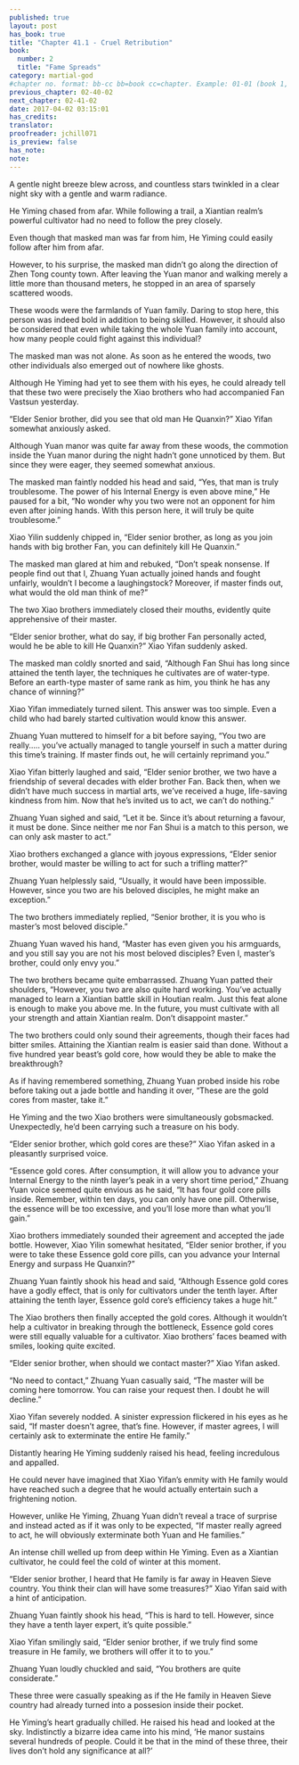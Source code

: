 ```yaml
---
published: true
layout: post
has_book: true
title: "Chapter 41.1 - Cruel Retribution"
book:
  number: 2
  title: "Fame Spreads"
category: martial-god
#chapter no. format: bb-cc bb=book cc=chapter. Example: 01-01 (book 1, chapter 1)
previous_chapter: 02-40-02
next_chapter: 02-41-02
date: 2017-04-02 03:15:01 
has_credits:
translator:
proofreader: jchill071
is_preview: false
has_note: 
note: 
---
```

A gentle night breeze blew across, and countless stars twinkled in a clear night sky with a gentle and warm radiance.

He Yiming chased from afar. While following a trail, a Xiantian realm’s powerful cultivator had no need to follow the prey closely.

Even though that masked man was far from him, He Yiming could easily follow after him from afar.

However, to his surprise, the masked man didn’t go along the direction of Zhen Tong county town. After leaving the Yuan manor and walking merely a little more than thousand meters, he stopped in an area of sparsely scattered woods.
<!--more-->

These woods were the farmlands of Yuan family. Daring to stop here, this person was indeed bold in addition to being skilled. However, it should also be considered that even while taking the whole Yuan family into account, how many people could fight against this individual? 

The masked man was not alone. As soon as he entered the woods, two other individuals also emerged out of nowhere like ghosts.

Although He Yiming had yet to see them with his eyes, he could already tell that these two were precisely the Xiao brothers who had accompanied Fan Vastsun yesterday.

“Elder Senior brother, did you see that old man He Quanxin?” Xiao Yifan somewhat anxiously asked.

Although Yuan manor was quite far away from these woods, the commotion inside the Yuan manor during the night hadn’t gone unnoticed by them. But since they were eager, they seemed somewhat anxious.

The masked man faintly nodded his head and said, “Yes, that man is truly troublesome. The power of his Internal Energy is even above mine,” He paused for a bit, “No wonder why you two were not an opponent for him even after joining hands. With this person here, it will truly be quite troublesome.”

Xiao Yilin suddenly chipped in, “Elder senior brother, as long as you join hands with big brother Fan, you can definitely kill He Quanxin.”

The masked man glared at him and rebuked, “Don’t speak nonsense. If people find out that I, Zhuang Yuan actually joined hands and fought unfairly, wouldn’t I become a laughingstock? Moreover, if master finds out, what would the old man think of me?”

The two Xiao brothers immediately closed their mouths, evidently quite apprehensive of their master.

“Elder senior brother, what do say, if big brother Fan personally acted, would he be able to kill He Quanxin?” Xiao Yifan suddenly asked.

The masked man coldly snorted and said, “Although Fan Shui has long since attained the tenth layer, the techniques he cultivates are of water-type. Before an earth-type master of same rank as him, you think he has any chance of winning?”

Xiao Yifan immediately turned silent. This answer was too simple. Even a child who had barely started cultivation would know this answer.

Zhuang Yuan muttered to himself for a bit before saying, “You two are really….. you’ve actually managed to tangle yourself in such a matter during this time’s training. If master finds out, he will certainly reprimand you.”

Xiao Yifan bitterly laughed and said, “Elder senior brother, we two have a friendship of several decades with elder brother Fan. Back then, when we didn’t have much success in martial arts, we’ve received a huge, life-saving kindness from him. Now that he’s invited us to act, we can’t do nothing.”

Zhuang Yuan sighed and said, “Let it be. Since it’s about returning a favour, it must be done. Since neither me nor Fan Shui is a match to this person, we can only ask master to act.”

Xiao brothers exchanged a glance with joyous expressions, “Elder senior brother, would master be willing to act for such a trifling matter?”

Zhuang Yuan helplessly said, “Usually, it would have been impossible. However, since you two are his beloved disciples, he might make an exception.”

The two brothers immediately replied, “Senior brother, it is you who is master’s most beloved disciple.”

Zhuang Yuan waved his hand, “Master has even given you his armguards, and you still say you are not his most beloved disciples? Even I, master’s brother, could only envy you.”

The two brothers became quite embarrassed. Zhuang Yuan patted their shoulders, “However, you two are also quite hard working. You’ve actually managed to learn a Xiantian battle skill in Houtian realm.  Just this feat alone is enough to make you above me. In the future, you must cultivate with all your strength and attain Xiantian realm. Don’t disappoint master.”

The two brothers could only sound their agreements, though their faces had bitter smiles. Attaining the Xiantian realm is easier said than done. Without a five hundred year beast’s gold core, how would they be able to make the breakthrough?

As if having remembered something, Zhuang Yuan probed inside his robe before taking out a jade bottle and handing it over, “These are the gold cores from master, take it.”

He Yiming and the two Xiao brothers were simultaneously gobsmacked. Unexpectedly, he’d been carrying such a treasure on his body.

“Elder senior brother, which gold cores are these?” Xiao Yifan asked in a pleasantly surprised voice. 

“Essence gold cores. After consumption, it will allow you to advance your Internal Energy to the ninth layer’s peak in a very short time period,” Zhuang Yuan voice seemed quite envious as he said, “It has four gold core pills inside. Remember, within ten days, you can only have one pill. Otherwise, the essence will be too excessive, and you’ll lose more than what you’ll gain.”

Xiao brothers immediately sounded their agreement and accepted the jade bottle. However, Xiao Yilin somewhat hesitated, “Elder senior brother, if you were to take these Essence gold core pills, can you advance your Internal Energy and surpass He Quanxin?”

Zhuang Yuan faintly shook his head and said, “Although Essence gold cores have a godly effect, that is only for cultivators under the tenth layer. After attaining the tenth layer, Essence gold core’s efficiency  takes a huge hit.”

The Xiao brothers then finally accepted the gold cores. Although it wouldn’t help a cultivator in breaking through the bottleneck, Essence gold cores were still equally valuable for a cultivator. Xiao brothers’ faces beamed with smiles, looking quite excited.

“Elder senior brother, when should we contact master?” Xiao Yifan asked.

“No need to contact,” Zhuang Yuan casually said, “The master will be coming here tomorrow. You can raise your request then. I doubt he will decline.”

Xiao Yifan severely nodded. A sinister expression flickered in his eyes as he said, “If master doesn’t agree, that’s fine. However, if master agrees, I will certainly ask to exterminate the entire He family.”

Distantly hearing He Yiming suddenly raised his head, feeling incredulous and appalled.

He could never have imagined that Xiao Yifan’s enmity with He family would have reached such a degree that he would actually entertain such a frightening notion.

However, unlike He Yiming, Zhuang Yuan didn’t reveal a trace of surprise and instead acted as if it was only to be expected, “If master really agreed to act, he will obviously exterminate both Yuan and He families.”

An intense chill welled up from deep within He Yiming. Even as a Xiantian cultivator, he could feel the cold of winter at this moment.

“Elder senior brother, I heard that He family is far away in Heaven Sieve country. You think their clan will have some treasures?” Xiao Yifan said with a hint of anticipation.

Zhuang Yuan faintly shook his head, “This is hard to tell. However, since they have a tenth layer expert, it’s quite possible.”

Xiao Yifan smilingly said, “Elder senior brother, if we truly find some treasure in He family, we brothers will offer it to to you.”

Zhuang Yuan loudly chuckled and said, “You brothers are quite considerate.”

These three were casually speaking as if the He family in Heaven Sieve country had already turned into a possesion inside their pocket.

He Yiming’s heart gradually chilled. He raised his head and looked at the sky. Indistinctly a bizarre idea came into his mind, ‘He manor sustains several hundreds of people. Could it be that in the mind of these three, their lives don’t hold any significance at all?’
